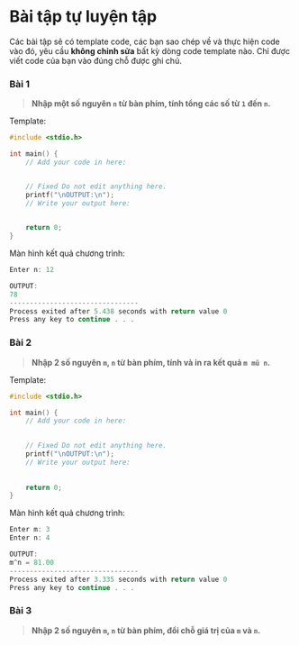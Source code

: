 # Bài tập tự luyện tập

Các bài tập sẽ có template code, các bạn sao chép về và thực hiện code vào đó, yêu cầu **không chỉnh sửa** bất kỳ dòng code template nào. Chỉ được viết code của bạn vào đúng chỗ được ghi chú.


### Bài 1

> **Nhập một số nguyên `n` từ bàn phím, tính tổng các số từ `1` đến `n`.**

Template:
```c
#include <stdio.h>

int main() {
    // Add your code in here:


    // Fixed Do not edit anything here.
    printf("\nOUTPUT:\n");
    // Write your output here:

	
    return 0;
}
```

Màn hình kết quả chương trình:
```c
Enter n: 12

OUTPUT:
78
--------------------------------
Process exited after 5.438 seconds with return value 0
Press any key to continue . . .
```

### Bài 2

> **Nhập 2 số nguyên `m`, `n` từ bàn phím, tính và in ra kết quả `m mũ n`.**

Template:
```c
#include <stdio.h>

int main() {
    // Add your code in here:
    

    // Fixed Do not edit anything here.
    printf("\nOUTPUT:\n");
    // Write your output here:
    
    
    return 0;
}
```

Màn hình kết quả chương trình:
```c
Enter m: 3
Enter n: 4

OUTPUT:
m^n = 81.00
--------------------------------
Process exited after 3.335 seconds with return value 0
Press any key to continue . . .
```

### Bài 3

> **Nhập 2 số nguyên `m`, `n` từ bàn phím, đổi chỗ giá trị của `m` và `n`.**

<br />
